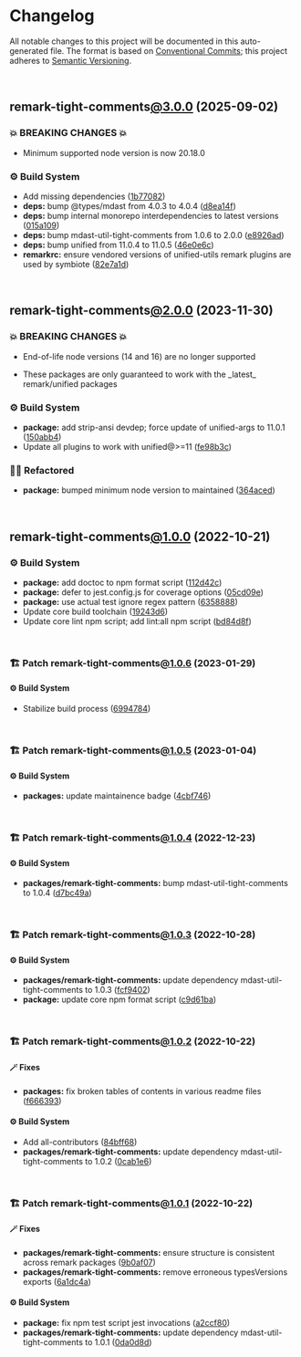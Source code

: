 # Changelog

All notable changes to this project will be documented in this auto-generated
file. The format is based on [Conventional Commits][1];
this project adheres to [Semantic Versioning][2].

<br />

## remark-tight-comments[@3.0.0][3] (2025-09-02)

### 💥 BREAKING CHANGES 💥

- Minimum supported node version is now 20.18.0

### ⚙️ Build System

- Add missing dependencies ([1b77082][4])
- **deps:** bump @types/mdast from 4.0.3 to 4.0.4 ([d8ea14f][5])
- **deps:** bump internal monorepo interdependencies to latest versions ([015a109][6])
- **deps:** bump mdast-util-tight-comments from 1.0.6 to 2.0.0 ([e8926ad][7])
- **deps:** bump unified from 11.0.4 to 11.0.5 ([46e0e6c][8])
- **remarkrc:** ensure vendored versions of unified-utils remark plugins are used by symbiote ([82e7a1d][9])

<br />

## remark-tight-comments[@2.0.0][10] (2023-11-30)

### 💥 BREAKING CHANGES 💥

- End-of-life node versions (14 and 16) are no longer supported

- These packages are only guaranteed to work with the \_latest\_ remark/unified packages

### ⚙️ Build System

- **package:** add strip-ansi devdep; force update of unified-args to 11.0.1 ([150abb4][11])
- Update all plugins to work with unified@>=11 ([fe98b3c][12])

### 🧙🏿 Refactored

- **package:** bumped minimum node version to maintained ([364aced][13])

<br />

## remark-tight-comments[@1.0.0][14] (2022-10-21)

### ⚙️ Build System

- **package:** add doctoc to npm format script ([112d42c][15])
- **package:** defer to jest.config.js for coverage options ([05cd09e][16])
- **package:** use actual test ignore regex pattern ([6358888][17])
- Update core build toolchain ([19243d6][18])
- Update core lint npm script; add lint:all npm script ([bd84d8f][19])

<br />

### 🏗️ Patch remark-tight-comments[@1.0.6][20] (2023-01-29)

#### ⚙️ Build System

- Stabilize build process ([6994784][21])

<br />

### 🏗️ Patch remark-tight-comments[@1.0.5][22] (2023-01-04)

#### ⚙️ Build System

- **packages:** update maintainence badge ([4cbf746][23])

<br />

### 🏗️ Patch remark-tight-comments[@1.0.4][24] (2022-12-23)

#### ⚙️ Build System

- **packages/remark-tight-comments:** bump mdast-util-tight-comments to 1.0.4 ([d7bc49a][25])

<br />

### 🏗️ Patch remark-tight-comments[@1.0.3][26] (2022-10-28)

#### ⚙️ Build System

- **packages/remark-tight-comments:** update dependency mdast-util-tight-comments to 1.0.3 ([fcf9402][27])
- **package:** update core npm format script ([c9d61ba][28])

<br />

### 🏗️ Patch remark-tight-comments[@1.0.2][29] (2022-10-22)

#### 🪄 Fixes

- **packages:** fix broken tables of contents in various readme files ([f666393][30])

#### ⚙️ Build System

- Add all-contributors ([84bff68][31])
- **packages/remark-tight-comments:** update dependency mdast-util-tight-comments to 1.0.2 ([0cab1e6][32])

<br />

### 🏗️ Patch remark-tight-comments[@1.0.1][33] (2022-10-22)

#### 🪄 Fixes

- **packages/remark-tight-comments:** ensure structure is consistent across remark packages ([9b0af07][34])
- **packages/remark-tight-comments:** remove erroneous typesVersions exports ([6a1dc4a][35])

#### ⚙️ Build System

- **package:** fix npm test script jest invocations ([a2ccf80][36])
- **packages/remark-tight-comments:** update dependency mdast-util-tight-comments to 1.0.1 ([0da0d8d][37])

[1]: https://conventionalcommits.org
[2]: https://semver.org
[3]: https://github.com/Xunnamius/unified-utils/compare/remark-tight-comments@2.0.0...remark-tight-comments@3.0.0
[4]: https://github.com/Xunnamius/unified-utils/commit/1b770821fdbbb69487613bf2894f4d926bbfa4ea
[5]: https://github.com/Xunnamius/unified-utils/commit/d8ea14f030fbb6d87fa751b806300f77b6912b39
[6]: https://github.com/Xunnamius/unified-utils/commit/015a1099b31946bcd171e27124323f129a84c4cd
[7]: https://github.com/Xunnamius/unified-utils/commit/e8926ad5d308f63ed05fa6935a3732f5fa4e9f43
[8]: https://github.com/Xunnamius/unified-utils/commit/46e0e6c455cbeed61afd0d0b9664aafe147e6fcc
[9]: https://github.com/Xunnamius/unified-utils/commit/82e7a1d1fac269612b64776bc548f1dafabf37ba
[10]: https://github.com/Xunnamius/unified-utils/compare/remark-tight-comments@1.0.6...remark-tight-comments@2.0.0
[11]: https://github.com/Xunnamius/unified-utils/commit/150abb424fd30e84336ddf8b1f443d75a04c30a1
[12]: https://github.com/Xunnamius/unified-utils/commit/fe98b3c7f06f4356bed713d2edb7d6f7f749617b
[13]: https://github.com/Xunnamius/unified-utils/commit/364aced3f0c8d4e56df8cde24419d13f568cb68f
[14]: https://github.com/Xunnamius/unified-utils/compare/05cd09e0cf13f18fa56f6156516bcf546b1238e6...remark-tight-comments@1.0.0
[15]: https://github.com/Xunnamius/unified-utils/commit/112d42c6999f758ff618f4e116eb7cf38c09f77c
[16]: https://github.com/Xunnamius/unified-utils/commit/05cd09e0cf13f18fa56f6156516bcf546b1238e6
[17]: https://github.com/Xunnamius/unified-utils/commit/63588887a7377f3ee7488b19c87f1f2bf1faa811
[18]: https://github.com/Xunnamius/unified-utils/commit/19243d623ba14cfd629c5e4632e6a75de508592b
[19]: https://github.com/Xunnamius/unified-utils/commit/bd84d8fc1fb5c4d1828a16a47214a6730f34899a
[20]: https://github.com/Xunnamius/unified-utils/compare/remark-tight-comments@1.0.5...remark-tight-comments@1.0.6
[21]: https://github.com/Xunnamius/unified-utils/commit/69947844f42e618f336aeeb9af1d6c9f4ee1e82b
[22]: https://github.com/Xunnamius/unified-utils/compare/remark-tight-comments@1.0.4...remark-tight-comments@1.0.5
[23]: https://github.com/Xunnamius/unified-utils/commit/4cbf746b78c3bb369c3b27228ec582c3a3e47c54
[24]: https://github.com/Xunnamius/unified-utils/compare/remark-tight-comments@1.0.3...remark-tight-comments@1.0.4
[25]: https://github.com/Xunnamius/unified-utils/commit/d7bc49a9cbc5837dd37585c3f19371ae871550d4
[26]: https://github.com/Xunnamius/unified-utils/compare/remark-tight-comments@1.0.2...remark-tight-comments@1.0.3
[27]: https://github.com/Xunnamius/unified-utils/commit/fcf94024c5be59f2e6f3e09bdd1b4d70b9a5d93b
[28]: https://github.com/Xunnamius/unified-utils/commit/c9d61bacbd52bc76b05abd3426474bf0176c3cd9
[29]: https://github.com/Xunnamius/unified-utils/compare/remark-tight-comments@1.0.1...remark-tight-comments@1.0.2
[30]: https://github.com/Xunnamius/unified-utils/commit/f6663933fe4a7d577956527efe752e18607262ba
[31]: https://github.com/Xunnamius/unified-utils/commit/84bff68339c7a742c104c0f2545fe62b28c8b473
[32]: https://github.com/Xunnamius/unified-utils/commit/0cab1e6e89c2f6c51fb72b42f79d59d2b7f94e61
[33]: https://github.com/Xunnamius/unified-utils/compare/remark-tight-comments@1.0.0...remark-tight-comments@1.0.1
[34]: https://github.com/Xunnamius/unified-utils/commit/9b0af07b6f119bbbe6ac2da42d9dadb9ca2a999b
[35]: https://github.com/Xunnamius/unified-utils/commit/6a1dc4a17e89f296ac67837ba175512877a0aa07
[36]: https://github.com/Xunnamius/unified-utils/commit/a2ccf801276c84e54d3fc1afaad574f78408d86f
[37]: https://github.com/Xunnamius/unified-utils/commit/0da0d8d3dc8aabed621d7fd6d4883aa772bf77e6
